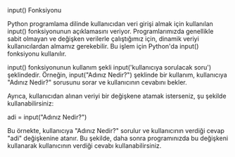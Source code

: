 input() Fonksiyonu


Python programlama dilinde kullanıcıdan veri girişi almak için kullanılan input() fonksiyonunun açıklamasını veriyor. Programlarımızda genellikle sabit olmayan ve değişken verilerle çalıştığımız için, dinamik veriyi kullanıcılardan almamız gerekebilir. Bu işlem için Python'da input() fonksiyonu kullanılır.

input() fonksiyonunun kullanım şekli input('kullanıcıya sorulacak soru') şeklindedir. Örneğin, input("Adınız Nedir?") şeklinde bir kullanım, kullanıcıya "Adınız Nedir?" sorusunu sorar ve kullanıcının cevabını bekler.

Ayrıca, kullanıcıdan alınan veriyi bir değişkene atamak isterseniz, şu şekilde kullanabilirsiniz:

adi = input("Adınız Nedir?")

Bu örnekte, kullanıcıya "Adınız Nedir?" sorulur ve kullanıcının verdiği cevap "adi" değişkenine atanır. Bu şekilde, daha sonra programınızda bu değişkeni kullanarak kullanıcının verdiği cevabı kullanabilirsiniz.

